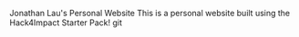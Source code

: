 Jonathan Lau's Personal Website
This is a personal website built using the Hack4Impact Starter Pack!
git